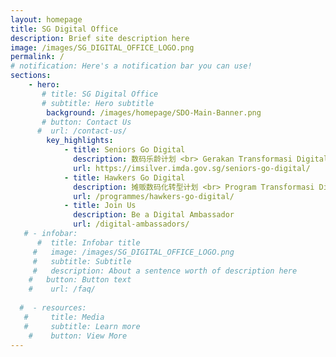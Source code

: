 ```yaml
---
layout: homepage
title: SG Digital Office
description: Brief site description here
image: /images/SG_DIGITAL_OFFICE_LOGO.png
permalink: /
# notification: Here's a notification bar you can use!
sections:
    - hero:
       # title: SG Digital Office
       # subtitle: Hero subtitle
        background: /images/homepage/SDO-Main-Banner.png
       # button: Contact Us
      #  url: /contact-us/
        key_highlights:
            - title: Seniors Go Digital
              description: 数码乐龄计划 <br> Gerakan Transformasi Digital untuk Warga Emas <br> மூத்தோர் மின்னிலக்கமயமாதல் திட்டம்
              url: https://imsilver.imda.gov.sg/seniors-go-digital/
            - title: Hawkers Go Digital
              description: 摊贩数码化转型计划 <br> Program Transformasi Digital untuk Penjaja <br>
              url: /programmes/hawkers-go-digital/
            - title: Join Us
              description: Be a Digital Ambassador
              url: /digital-ambassadors/
   # - infobar:
      #  title: Infobar title
     #   image: /images/SG_DIGITAL_OFFICE_LOGO.png
     #   subtitle: Subtitle
     #   description: About a sentence worth of description here
    #   button: Button text
    #    url: /faq/
        
  #  - resources:
   #     title: Media
   #     subtitle: Learn more
    #    button: View More
---
```

